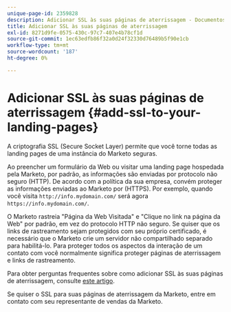 ```yaml
---
unique-page-id: 2359828
description: Adicionar SSL às suas páginas de aterrissagem - Documentos do Marketo - Documentação do produto
title: Adicionar SSL às suas páginas de aterrissagem
exl-id: 8271d9fe-0575-430c-97c7-407e4b78cf1d
source-git-commit: 1ec63edfb86f32a0d24f32330d76489b5f90e1cb
workflow-type: tm+mt
source-wordcount: '187'
ht-degree: 0%

---
```


# Adicionar SSL às suas páginas de aterrissagem {#add-ssl-to-your-landing-pages}

A criptografia SSL (Secure Socket Layer) permite que você torne todas as landing pages de uma instância do Marketo seguras.

Ao preencher um formulário da Web ou visitar uma landing page hospedada pela Marketo, por padrão, as informações são enviadas por protocolo não seguro (HTTP). De acordo com a política da sua empresa, convém proteger as informações enviadas ao Marketo por (HTTPS). Por exemplo, quando você visita `http://info.mydomain.com/` será agora `https://info.mydomain.com/`.

O Marketo rastreia &quot;Página da Web Visitada&quot; e &quot;Clique no link na página da Web&quot; por padrão, em vez do protocolo HTTP não seguro. Se quiser que os links de rastreamento sejam protegidos com seu próprio certificado, é necessário que o Marketo crie um servidor não compartilhado separado para habilitá-lo. Para proteger todos os aspectos da interação de um contato com você normalmente significa proteger páginas de aterrissagem e links de rastreamento.

Para obter perguntas frequentes sobre como adicionar SSL às suas páginas de aterrissagem, consulte [este artigo](https://nation.marketo.com/t5/Knowledgebase/Overview-amp-FAQ-Secured-Domains/ta-p/300900).

Se quiser o SSL para suas páginas de aterrissagem da Marketo, entre em contato com seu representante de vendas da Marketo.
